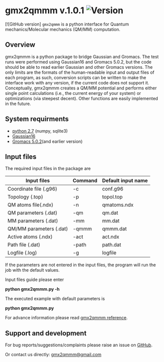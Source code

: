 gmx2qmmm v.1.0.1
![Version](http://img.shields.io/gem/v/badgerbadgerbadger.svg?style=flat-square)
======
[![GitHub version]
`gmx2qmmm` is a python interface for Quantum mechanics/Molecular mechanics (QM/MM) computation.

## Overview

gmx2qmmm is a python package to bridge Gaussian and Gromacs. The test runs were performed using Gaussian16 and Gromacs 5.0.2, but the code should be able to read earlier Gaussian and other Gromacs versions. The only limits are the formats of the human-readable input and output files of each program, as such, conversion scripts can be written to make the interface work with any version, if the current code does not support it.
Conceptually, gmx2qmmm creates a QM/MM potential and performs either single point calculations (i.e., the current energy of your system) or optimizations (via steepest decent). Other functions are easily implemented in the future.

## System requirments
 - [python 2.7] (numpy, sqlite3)
 - [Gaussian16]
 - [Gromacs 5.0.2](and earlier version)
 
## Input files
The required input files in the package are

|Input files|Command|Default input name|
| ------ | ------ | ------ |
|Coordinate file (.g96)|-c|conf.g96|
|Topology (.top)|-p|topol.top|
|QM atoms file(.ndx)|-n|qmatoms.ndx|
|QM parameters (.dat)|-qm|qm.dat|
|MM parameters (.dat)|-mm|mm.dat|
|QM/MM parameters (.dat)|-qmmm|qmmm.dat|
|Active atoms (.ndx)|-act|act.ndx|
|Path file (.dat)|-path|path.dat|
|Logfile (.log)|-g|logfile|

If the parameters are not entered in the input files, the program will run the job with the default values.

Input files guide please enter

**python gmx2qmmm.py -h**

The executed example with default parameters is

**python gmx2qmmm.py**

For advance information please read [gmx2qmmm reference].
## Support and development
For bug reports/suggestions/complaints please raise an issue on [GitHub].

Or contact us directly: [gmx2qmmm@gmail.com]


[python 2.7]:<https://www.python.org/download/releases/2.7>
[Gaussian16]:<https://gaussian.com/gaussian16/>
[Gromacs 5.0.2]:<http://www.gromacs.org>
[GitHub]:<https://github.com/gmx2qmmm/gmx2qmmm_portable>
[gmx2qmmm@gmail.com]:<mailto:gmx2qmmm@gmail.com>
[gmx2qmmm reference]:<https://drive.google.com/file/d/1B6YNfCFRB4jqweVABamPQWlgziFlNIDK/view?usp=sharing>
